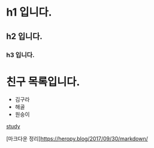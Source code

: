 # h1 입니다.
## h2 입니다.
### h3 입니다.

# 친구 목록입니다.
* 김구라
* 해골
* 원숭이

[study](http://14.63.164.99 "공부 페이지로 이동 합니다.")

[마크다운 정리]https://heropy.blog/2017/09/30/markdown/
